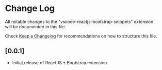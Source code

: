 # Change Log
All notable changes to the "vscode-reactjs-bootstrap-snippets" extension will be documented in this file.

Check [Keep a Changelog](http://keepachangelog.com/) for recommendations on how to structure this file.

## [0.0.1]
- Initial release of ReactJS + Bootstrap extension